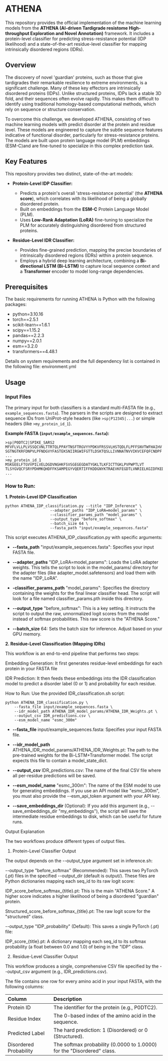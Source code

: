 # ATHENA

This repository provides the official implementation of the machine learning models from the **ATHENA (AI-driven Tardigrade resistome High-throughput Exploration and Novel Annotation)** framework. It includes a protein-level classifier for predicting stress-resistance potential (IDP likelihood) and a state-of-the-art residue-level classifier for mapping intrinsically disordered regions (IDRs).

## Overview

The discovery of novel 'guardian' proteins, such as those that give tardigrades their remarkable resilience to extreme environments, is a significant challenge. Many of these key effectors are intrinsically disordered proteins (IDPs). Unlike structured proteins, IDPs lack a stable 3D fold, and their sequences often evolve rapidly. This makes them difficult to identify using traditional homology-based computational methods, which rely on sequence or structure conservation.

To overcome this challenge, we developed ATHENA, consisting of two machine learning models with predict disorder at the protein and residue level. These models are engineered to capture the subtle sequence features indicative of functional disorder, particularly for stress-resistance proteins. The models are built upon protein language model (PLM) embeddings (ESM-C)and are fine-tuned to specialize in this complex prediction task.

## Key Features

This repository provides two distinct, state-of-the-art models:

* **Protein-Level IDP Classifier:**
    * Predicts a protein's overall 'stress-resistance potential' (the **ATHENA score**), which correlates with its likelihood of being a globally disordered protein.
    * Built on embeddings from the **ESM-C** Protein Language Model (PLM).
    * Uses **Low-Rank Adaptation (LoRA)** fine-tuning to specialize the PLM for accurately distinguishing disordered from structured proteins.

* **Residue-Level IDR Classifier:**
    * Provides fine-grained prediction, mapping the precise boundaries of intrinsically disordered regions (IDRs) within a protein sequence.
    * Employs a hybrid deep learning architecture, combining a **Bi-directional LSTM (Bi-LSTM)** to capture local sequence context and a **Transformer** encoder to model long-range dependencies.

## Prerequisites
The basic requirements for running ATHENA is Python with the following packages:

* python=3.10.16
* torch==2.5.1
* scikit-learn==1.6.1
* scipy==1.15.2
* pandas==2.2.3
* numpy==2.0.1
* esm==3.2.0
* transformers==4.48.1

Details on system requirements and the full dependency list is contained in the following file: environment.yml

## Usage

### Input Files

The primary input for both classifiers is a standard multi-FASTA file (e.g., `example_sequences.fasta`). The parsers in the scripts are designed to extract sequence IDs from UniProt-style headers (like `>sp|P12345|...`) or simple headers (like `>my_protein_id_1`).

**Example FASTA (`input/example_sequences.fasta`):**
```fasta
>sp|P0DTC2|SPIKE_SARS2
MFVFLVLLPLVSSQCVNLTTRTQLPPAYTNSFTRGVYYPDKVFRSSVLHSTQDLFLPFFSNVTWFHAIHV
SGTNGTKRFDNPVLPFNDGVYFASTEKSNIIRGWIFGTTLDSKTQSLLIVNNATNVVIKVCEFQFCNDPF
...
>my_protein_id_1
MSKGEELFTGVVPILVELDGDVNGHKFSVSGEGEGDATYGKLTLKFICTTGKLPVPWPTLVT
TLSYGVQCFSRYPDHMKQHDFFKSAMPEGYVQERTIFFKDDGNYKTRAEVKFEGDTLVNRIELKGIDFKED
...
```
### How to Run:
**1. Protein-Level IDP Classification**
```
python ATHENA_IDP_classification.py --title "IDP_Inference" \
                    --adapter_paths "IDP_LoRA=model_params" \
                    --classifier_params_path "model_params" \
                    --output_type "before_softmax" \
                    --batch_size 64 \
                    --fasta_path "input/example_sequences.fasta"
```
This script executes ATHENA_IDP_classification.py with specific arguments:

* **--fasta_path** "input/example_sequences.fasta": Specifies your input FASTA file.

* **--adapter_paths** "IDP_LoRA=model_params": Loads the LoRA adapter weights. This tells the script to look in the model_params/ directory for the adapter files (like adapter_model.safetensors) and load them with the name "IDP_LoRA".

* **-classifier_params_path** "model_params": Specifies the directory containing the weights for the final linear classifier head. The script will look for a file named classifier_params.pth inside this directory.

* **--output_type** "before_softmax": This is a key setting. It instructs the script to output the raw, unnormalized logit scores from the model instead of softmax probabilities. This raw score is the "ATHENA Score."

* **--batch_size** 64: Sets the batch size for inference. Adjust based on your GPU memory.

**2. Residue-Level Classification (Mapping IDRs)**

This workflow is an end-to-end pipeline that performs two steps:

Embedding Generation: It first generates residue-level embeddings for each protein in your FASTA file

IDR Prediction: It then feeds these embeddings into the IDR classification model to predict a disorder label (0 or 1) and probability for each residue.

How to Run: Use the provided IDR_classification.sh script:

```
python ATHENA_IDR_classification.py \
    --fasta_file input/example_sequences.fasta \
    --idr_model_path ATHENA_IDR_model_params/ATHENA_IDR_Weights.pt \
    --output_csv IDR_predictions.csv \
    --esm_model_name "esmc_300m" 
```

* **--fasta_file** input/example_sequences.fasta: Specifies your input FASTA file.

* **--idr_model_path** ATHENA_IDR_model_params/ATHENA_IDR_Weights.pt: The path to the pre-trained weights for the Bi-LSTM+Transformer model. The script expects this file to contain a model_state_dict.

* **--output_csv** IDR_predictions.csv: The name of the final CSV file where all per-residue predictions will be saved.

* **--esm_model_name** "esmc_300m": The name of the ESM model to use for generating embeddings. If you use an API model like "esmc_300m", you must also provide the --esm_api_token argument with your API key.

* **--save_embeddings_dir** (Optional): If you add this argument (e.g., --save_embeddings_dir "my_embeddings"), the script will save the intermediate residue embeddings to disk, which can be useful for future runs.

Output Explanation

The two workflows produce different types of output files.

1. Protein-Level Classifier Output

The output depends on the --output_type argument set in inference.sh:

--output_type "before_softmax" (Recommended): This saves two PyTorch (.pt) files in the specified --output_dir (default is output/). These files are Python dictionaries mapping each seq_id to its raw logit score:

IDP_score_before_softmax_{title}.pt: This is the main "ATHENA Score." A higher score indicates a higher likelihood of being a disordered "guardian" protein.

Structured_score_before_softmax_{title}.pt: The raw logit score for the "structured" class.

--output_type "IDP_probability" (Default): This saves a single PyTorch (.pt) file:

IDP_score_{title}.pt: A dictionary mapping each seq_id to its softmax probability (a float between 0.0 and 1.0) of being in the "IDP" class.

2. Residue-Level Classifier Output

This workflow produces a single, comprehensive CSV file specified by the --output_csv argument (e.g., IDR_predictions.csv).

The file contains one row for every amino acid in your input FASTA, with the following columns:

| Column | Description |
| :--- | :--- |
| Protein ID | The identifier for the protein (e.g., P0DTC2). |
| Residue Index | The 0-based index of the amino acid in the sequence. |
| Predicted Label | The hard prediction: 1 (Disordered) or 0 (Structured). |
| Disordered Probability | The softmax probability (0.0000 to 1.0000) for the "Disordered" class. |
